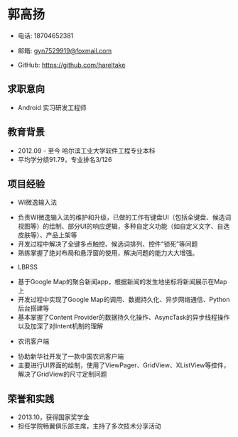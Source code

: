 郭高扬
========================================

- 电话: 18704652381

- 邮箱: gyn7529919@foxmail.com

- GitHub: https://github.com/hareltake

求职意向
--------

-  Android 实习研发工程师

教育背景
--------

- 2012.09 - 至今 哈尔滨工业大学软件工程专业本科
- 平均学分绩91.79，专业排名3/126

项目经验
--------

- WI微逸输入法
<div class="description">
<ul>
<li>负责WI微逸输入法的维护和升级，已做的工作有键盘UI（包括全键盘、候选词视图等）的绘制、部分UI的响应逻辑，多种自定义功能（如自定义文字、自选皮肤等）、产品上架等</li>
<li>开发过程中解决了全键多点触控、候选词排列、控件“锁死”等问题</li>
<li>熟练掌握了绝对布局和悬浮窗的使用，解决问题的能力大大增强。</li>
</ul>
</div>

- LBRSS
<div class="description">
<ul>
<li>基于Google Map的聚合新闻app，根据新闻的发生地坐标将新闻展示在Map上</li>
<li>开发过程中实现了Google Map的调用、数据持久化、异步网络通信、Python后台搭建等</li>
<li>基本掌握了Content Provider的数据持久化操作、AsyncTask的异步线程操作以及加深了对Intent机制的理解</li>
</ul>
</div>

- 农讯客户端
<div class="description">
<ul>
<li>协助新华社开发了一款中国农讯客户端</li>
<li>主要进行UI界面的绘制，使用了ViewPager、GridView、XListView等控件，解决了GridView的尺寸定制问题</li>
</ul>
<div>

荣誉和实践
--------

- 2013.10，获得国家奖学金
- 担任学院畅翼俱乐部主席，主持了多次技术分享活动
